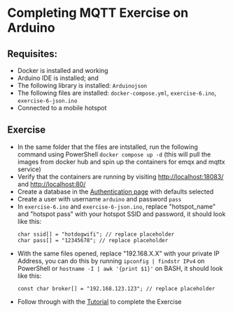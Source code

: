# Completing MQTT Exercise on Arduino
## Requisites:
- Docker is installed and working
- Arduino IDE is installed; and
- The following library is installed: `Arduinojson`
- The following files are installed: `docker-compose.yml`, `exercise-6.ino`, `exercise-6-json.ino`
- Connected to a mobile hotspot
## Exercise
- In the same folder that the files are intstalled, run the following command using PowerShell `docker compose up -d` (this will pull the images from docker hub and spin up the containers for emqx and mqttx service)
- Verify that the containers are running by visiting [http://localhost:18083/](http://localhost:18083/) and [http://localhost:80/](http://localhost:80/)
- Create a database in the [Authentication page](http://localhost:18083/#/authentication) with defaults selected
- Create a user with username `arduino` and password `pass`
- In `exercise-6.ino` and `exercise-6-json.ino`, replace "hotspot_name" and "hotspot pass" with your hotspot SSID and password, it should look like this:
  ```
  char ssid[] = "hotdogwifi"; // replace placeholder
  char pass[] = "12345678"; // replace placeholder
  ```
- With the same files opened, replace "192.168.X.X" with your private IP Address, you can do this by running `ipconfig | findstr IPv4` on PowerShell or `hostname -I | awk '{print $1}'` on BASH, it should look like this:
  ```
  const char broker[] = "192.168.123.123"; // replace placeholder
  ```
- Follow through with the [Tutorial](https://www.hackster.io/virgilvox/mqtt-with-the-arduino-uno-r4-wifi-and-emqx-2639f9#story) to complete the Exercise
